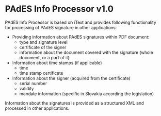 # PAdES Info Processor v1.0
PAdES Info Processor is based on iText and provides following functionality for processing of PAdES signature in other applications:
-	Providing information about PAdES signatures within PDF document:
	-	type and signature level
	-	certificate of the signer
	-	information about the document covered with the signature (whole document, or a part of it)
-	Information about time stamps (if applicable)
	-	time
	-	time stamp certificate
-	Information about the signer (acquired from the certificate)
	-	serial number
	-	validity
	-	mandate information (specific in Slovakia according the legislation)

Information about the signatures is provided as a structured XML and processed in other applications.